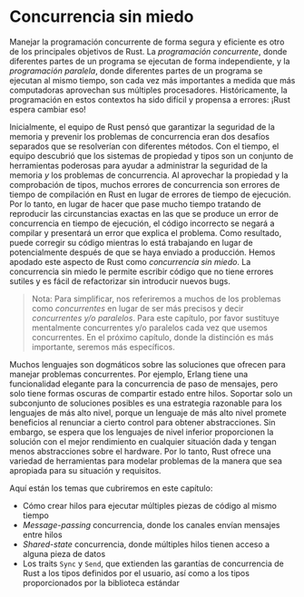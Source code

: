 # Concurrencia sin miedo

Manejar la programación concurrente de forma segura y eficiente es otro de los
principales objetivos de Rust. La *programación concurrente*, donde diferentes
partes de un programa se ejecutan de forma independiente, y la *programación
paralela*, donde diferentes partes de un programa se ejecutan al mismo tiempo,
son cada vez más importantes a medida que más computadoras aprovechan sus
múltiples procesadores. Históricamente, la programación en estos contextos ha
sido difícil y propensa a errores: ¡Rust espera cambiar eso!

Inicialmente, el equipo de Rust pensó que garantizar la seguridad de la memoria
y prevenir los problemas de concurrencia eran dos desafíos separados que se
resolverían con diferentes métodos. Con el tiempo, el equipo descubrió que los
sistemas de propiedad y tipos son un conjunto de herramientas poderosas para
ayudar a administrar la seguridad de la memoria *y* los problemas de
concurrencia. Al aprovechar la propiedad y la comprobación de tipos, muchos
errores de concurrencia son errores de tiempo de compilación en Rust en lugar
de errores de tiempo de ejecución. Por lo tanto, en lugar de hacer que pase
mucho tiempo tratando de reproducir las circunstancias exactas en las que se
produce un error de concurrencia en tiempo de ejecución, el código incorrecto
se negará a compilar y presentará un error que explica el problema. Como
resultado, puede corregir su código mientras lo está trabajando en lugar de
potencialmente después de que se haya enviado a producción. Hemos apodado este
aspecto de Rust como *concurrencia sin miedo*. La concurrencia sin miedo le
permite escribir código que no tiene errores sutiles y es fácil de refactorizar
sin introducir nuevos bugs.

> Nota: Para simplificar, nos referiremos a muchos de los problemas como
> *concurrentes* en lugar de ser más precisos y decir *concurrentes y/o
> paralelos*. Para este capítulo, por favor sustituye mentalmente concurrentes 
> y/o paralelos cada vez que usemos concurrentes. En el próximo capítulo, donde 
> la distinción es más importante, seremos más específicos.

Muchos lenguajes son dogmáticos sobre las soluciones que ofrecen para manejar
problemas concurrentes. Por ejemplo, Erlang tiene una funcionalidad elegante
para la concurrencia de paso de mensajes, pero solo tiene formas oscuras de
compartir estado entre hilos. Soportar solo un subconjunto de soluciones
posibles es una estrategia razonable para los lenguajes de más alto nivel,
porque un lenguaje de más alto nivel promete beneficios al renunciar a cierto
control para obtener abstracciones. Sin embargo, se espera que los lenguajes de
nivel inferior proporcionen la solución con el mejor rendimiento en cualquier
situación dada y tengan menos abstracciones sobre el hardware. Por lo tanto,
Rust ofrece una variedad de herramientas para modelar problemas de la manera
que sea apropiada para su situación y requisitos.

Aquí están los temas que cubriremos en este capítulo:

* Cómo crear hilos para ejecutar múltiples piezas de código al mismo tiempo
* *Message-passing* concurrencia, donde los canales envían mensajes entre hilos
* *Shared-state* concurrencia, donde múltiples hilos tienen acceso a alguna
  pieza de datos
* Los traits `Sync` y `Send`, que extienden las garantías de concurrencia de
  Rust a los tipos definidos por el usuario, así como a los tipos proporcionados
  por la biblioteca estándar
